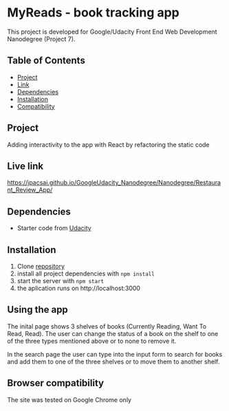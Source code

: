 # MyReads - book tracking app
This project is developed for Google/Udacity Front End Web Development Nanodegree (Project 7).

## Table of Contents

* [Project](#project)
* [Link](#live-link)
* [Dependencies](#dependencies)
* [Installation](#installation)
* [Compatibility](#browser-compatibility)

## Project 
Adding interactivity to the app with React by refactoring the static code 


## Live link
https://jpacsai.github.io/GoogleUdacity_Nanodegree/Nanodegree/Restaurant_Review_App/

## Dependencies
- Starter code from [Udacity](https://github.com/udacity/reactnd-project-myreads-starter)  

## Installation
1. Clone [repository](https://github.com/jpacsai/Restaurant_Reviews_App)
2. install all project dependencies with `npm install`
3. start the server with `npm start`
4. the aplication runs on http://localhost:3000

## Using the app
The inital page shows 3 shelves of books (Currently Reading, Want To Read, Read). The user can change the status of a book on the shelf to one of the three types mentioned above or to none to remove it.

In the search page the user can type into the input form to search for books and add them to one of the three shelves or to move them to another shelf.

## Browser compatibility
The site was tested on Google Chrome only

